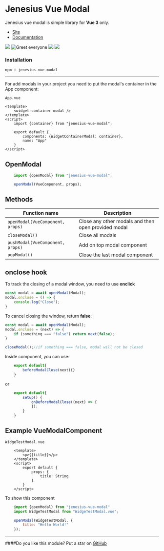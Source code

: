 # Jenesius Vue Modal

Jenesius vue modal is simple library for **Vue 3** only.

- [Site](https://modal.jenesius.com/)
- [Documentation](https://modal.jenesius.com/docs.html/installation#npm)

![](https://img.shields.io/github/stars/Jenesius/vue-modal)
![Greet everyone](https://github.com/Jenesius/vue-modal/actions/workflows/node.js.yml/badge.svg)
![](https://img.shields.io/npm/l/jenesius-vue-modal)
![](https://img.shields.io/github/package-json/dependency-version/jenesius/vue-modal/vue)

### Installation

```markdown
npm i jenesius-vue-modal
```

----

For add modals in your project you need to put the modal's container in the App component:

`App.vue`
```vue
<template>
    <widget-container-modal />
</template>
<script>
    import {container} from "jenesius-vue-modal";
    
    export default {
        components: {WidgetContainerModal: container},
        name: "App"
    }
</script>
```

## OpenModal

```js
    import {openModal} from "jenesius-vue-modal";

    openModal(VueComponent, props);
```


## Methods

| Function name | Description                    |
| ------------- | ------------------------------ |
| `openModal(VueComponent, props)`      | Close any other modals and then open provided modal |
| `closeModal()`   | Close all modals |
| `pushModal(VueComponent, props)` | Add on top modal component |
| `popModal()` | Close the last modal component |

## onclose hook

To track the closing of a modal window, you need to use **onclick**
```js
const modal = await openModal(Modal);
modal.onclose = () => {
    console.log("Close");
}
```

To cancel closing the window, return **false**:
```js
const modal = await openModal(Modal);
modal.onclose = (next) => {
    if (something === "false") return next(false);
}

closeModal();//if something === false, modal will not be closed
```

Inside component, you can use: 
```js
    export default{
        beforeModalClose(next){}
    }
```
or
```js
    export default{
        setup() {
			onBeforeModalClose((next) => {
			});
		}
    }
```

## Example VueModalComponent

`WidgeTestModal.vue`
```vue 
    <template>
        <p>{{title}}</p>
    </template>
    <script>
        export default {
            props: {
                title: String
            }
        }
    </script>
```
To show this component
```js
    import {openModal} from "jenesius-vue-modal"
    import WidgeTestModal from "WidgeTestModal.vue";

    openModal(WidgeTestModal, {
        title: "Hello World!"
    });
```

---

####Do you like this module? Put a star on [GitHub](https://github.com/Jenesius/vue-modal)
